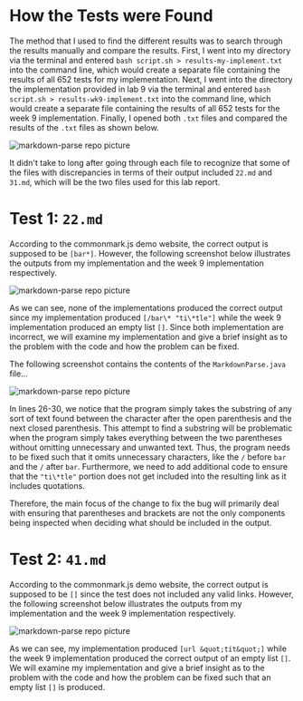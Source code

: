 # How the Tests were Found
The method that I used to find the different results was to search through the results manually and compare the results. First, I went into my directory via the terminal and entered `bash script.sh > results-my-implement.txt` into the command line, which would create a separate file containing the results of all 652 tests for my implementation. Next, I went into the directory the implementation provided in lab 9 via the terminal and entered `bash script.sh > results-wk9-implement.txt` into the command line, which would create a separate file containing the results of all 652 tests for the week 9 implementation. Finally, I opened both `.txt` files and compared the results of the `.txt` files as shown below.

![markdown-parse repo picture](https://user-images.githubusercontent.com/81746604/159062466-028fc6b6-5f9b-4d4a-9af4-dec319aa2ab2.png)

It didn't take to long after going through each file to recognize that some of the files with discrepancies in terms of their output included `22.md` and `31.md`, which will be the two files used for this lab report.

# Test 1: `22.md`

According to the commonmark.js demo website, the correct output is supposed to be `[bar*]`. However, the following screenshot below illustrates the outputs from my implementation and the week 9 implementation respectively.

![markdown-parse repo picture](https://user-images.githubusercontent.com/81746604/159064346-be697b16-825f-4965-8286-2e82bf793959.png)

As we can see, none of the implementations produced the correct output since my implementation produced `[/bar\* "ti\*tle"]` while the week 9 implementation produced an empty list `[]`. Since both implementation are incorrect, we will examine my implementation and give a brief insight as to the problem with the code and how the problem can be fixed.

The following screenshot contains the contents of the `MarkdownParse.java` file...

![markdown-parse repo picture](https://user-images.githubusercontent.com/81746604/159071100-133a93ce-6011-4450-81e2-0cd5e361c367.png)

In lines 26-30, we notice that the program simply takes the substring of any sort of text found between the character after the open parenthesis and the next closed parenthesis. This attempt to find a substring will be problematic when the program simply takes everything between the two parentheses without omitting unnecessary and unwanted text. Thus, the program needs to be fixed such that it omits unnecessary characters, like the `/` before `bar` and the `/` after `bar`. Furthermore, we need to add additional code to ensure that the `"ti\*tle"` portion does not get included into the resulting link as it includes quotations.

Therefore, the main focus of the change to fix the bug will primarily deal with ensuring that parentheses and brackets are not the only components being inspected when deciding what should be included in the output.


# Test 2: `41.md`

According to the commonmark.js demo website, the correct output is supposed to be `[]` since the test does not included any valid links. However, the following screenshot below illustrates the outputs from my implementation and the week 9 implementation respectively.

![markdown-parse repo picture](https://user-images.githubusercontent.com/81746604/159078495-2329140c-23d8-4d99-bb35-8215660813bd.png)

As we can see, my implementation produced `[url &quot;tit&quot;]` while the week 9 implementation produced the correct output of an empty list `[]`. We will examine my implementation and give a brief insight as to the problem with the code and how the problem can be fixed such that an empty list `[]` is produced.


